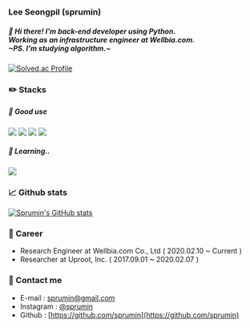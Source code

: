 ### Lee Seongpil (sprumin)

##### :wave: Hi there! I'm back-end developer using Python.<br> Working as an infrastructure engineer at Wellbia.com.<br>~PS. I'm studying algorithm.~
[![Solved.ac Profile](http://mazassumnida.wtf/api/generate_badge?boj=sprumin)](https://solved.ac/sprumin)

### :pencil2: Stacks

##### :running: Good use 
<p>
  <img src="https://img.shields.io/badge/Python-3776AB?style=flat-square&logo=Python&logoColor=white"/>
  <img src="https://img.shields.io/badge/Django-092E20?style=flat-square&logo=Django&logoColor=white"/>
  <img src="https://img.shields.io/badge/AWS-232F3E?style=flat-square&logo=Amazon AWS&logoColor=white"/>
  <img src="https://img.shields.io/badge/JavaScript-F7DF1E?style=flat-square&logo=JavaScript&logoColor=white"/>
  
</p>

##### :walking: Learning.. 
<p>
  <img src="https://img.shields.io/badge/Node.js-339933?style=flat-square&logo=Node.js&logoColor=white"/>
</p>

### :chart_with_upwards_trend: Github stats
[![Sprumin's GitHub stats](https://github-readme-stats.vercel.app/api?username=sprumin&hide=starts,prs&count_private=true&show_icons=true)](https://github.com/anuraghazra/github-readme-stats)

### :office: Career

* Research Engineer at Wellbia.com Co., Ltd ( 2020.02.10 ~ Current )
* Researcher at Uproot, Inc. ( 2017.09.01 ~ 2020.02.07 )

### :love_letter: Contact me

* E-mail : [sprumin@gmail.com](mailto:sprumin@gmail.com)
* Instagram : [@sprumin](https://www.instagram.com/sprumin)
* Github : [https://github.com/sprumin](https://github.com/sprumin)

